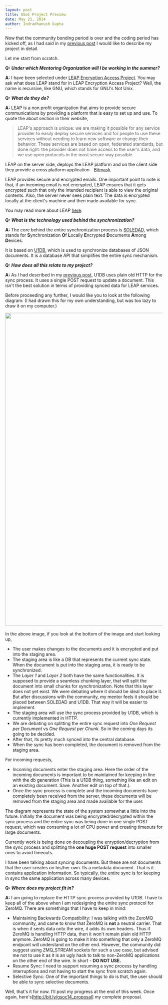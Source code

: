 ```yaml
---
layout: post
title: GSoC Project Preview
date: May 21, 2014
author: Indradhanush Gupta
---
```


Now that the community bonding period is over and the coding period has kicked off, as I had said in my [previous post](http://indradhanush.github.io/2014/04/23/accepted-into-google-summer-of-code-2014/) I would like to describe my project in detail.

Let me start from scratch.

**Q:** ***Under which Mentoring Organization will I be working in the summer?***

**A:** I have been selected under [LEAP Encryption Access Project](http://leap.se/). You may ask what does LEAP stand for in LEAP Encryption Access Project? Well, the name is recursive, like GNU, which stands for GNU's Not Unix. 


**Q:** ***What do they do?***

**A:** LEAP is a non profit organization that aims to provide secure communications by providing a platform that is easy to set up and use. To quote the about section in their website,

>LEAP's approach is unique: we are making it possible for any service provider to easily deploy secure services and for people to use these services without needing to learn new software or change their behavior. These services are based on open, federated standards, but done right: the provider does not have access to the user's data, and we use open protocols in the most secure way possible.

LEAP on the server side, deploys the LEAP platform and on the client side they provide a cross platform application - [Bitmask](https://bitmask.net/).

LEAP provides secure and encrypted emails. One important point to note is that, if an incoming email is not encrypted, LEAP ensures that it gets encrypted such that only the intended recipient is able to view the original contents. Also, the server never sees plain text. The data is encrypted locally at the client's machine and then made available for sync.

You may read more about LEAP [here](https://leap.se/en/about-us).

**Q:** ***What is the technology used behind the synchronization?***

**A:** The core behind the entire synchronization process is [SOLEDAD](https://leap.se/en/docs/design/soledad), which stands for **S**ynchronization **O**f **L**ocally **E**ncrypted **D**ocuments **A**mong **D**evices.

It is based on [U1DB](https://one.ubuntu.com/developer/data/u1db/index), which is used to synchronize databases of JSON documents. It is a database API that simplifies the entire sync mechanism.

**Q:** ***How does all this relate to my project?***

**A:** As I had described in my [previous post](http://indradhanush.github.io/2014/04/23/accepted-into-google-summer-of-code-2014/), U1DB uses plain old HTTP for the sync process. It uses a single POST request to update a document. This isn't the best solution in terms of providing synced data for LEAP services.

Before proceeding any further, I would like you to look at the following diagram: (I had drawn this for my own understanding, but was too lazy to draw it on my computer.)

<div>
  <img src="{{ site.url }}/dist/img/system_overview_1.jpg" height="1000" width="800"/>
</div>
<br>
In the above image, if you look at the bottom of the image and start looking up,

* The user makes changes to the documents and it is encrypted and put into the staging area.
* The staging area is like a DB that represents the current sync state. When the document is put into the staging area, it is ready to be synchronized.
* The *Layer 1* and *Layer 2* both have the same functionalities. It is supposed to provide a seamless chunking layer, that will split the document into small chunks for synchronization. Note that this layer does not yet exist. We were debating where it should be ideal to place it. But after discussions with the community, my mentor feels it should be placed between SOLEDAD and U1DB. That way it will be easier to implement.
* The staging area will use the sync process provided by U1DB, which is currently implemented in HTTP.
* We are debating on splitting the entire sync request into *One Request per Document* vs *One Request per Chunk*. So in the coming days its going to be decided.
* After that, its pretty much synced into the central database.
* When the sync has been completed, the document is removed from the staging area.

For incoming requests,

* Incoming documents enter the staging area. Here the order of the incoming documents is important to be maintained for keeping in line with the db generation (This is a U1DB thing, something like an edit on an existing document. Save. Another edit on top of that.).
* Once the sync process is complete and the incoming documents have completely been received from the server, these documents will be removed from the staging area and made available for the user. 


The diagram represents the state of the system somewhat a little into the future. Initially the document was being encrypted/decrypted within the sync process and the entire sync was being done in one single POST request,  which was consuming a lot of CPU power and creating timeouts for large documents.

Currently work is being done on decoupling the enryption/decryption from the sync process and splitting the **one huge POST request** into smaller ones to avoid timeouts.

I have been talking about syncing documents. But these are not documents that the user creates on his/her own. Its a metadata document. That is it contains application information. So typically, the entire sync is for keeping in sync the same application across many devices.

**Q:** ***Where does my project fit in?***

**A:** I am going to replace the HTTP sync process provided by U1DB. I have to keep all of the above when I am redesigning the entire sync protocol for ZeroMQ. There are somethings that I have to keep in mind:

* Maintaining Backwards Compatibility: I was talking with the ZeroMQ community, and came to know that ZeroMQ is **not** a neutral carrier. That is when it sents data onto the wire, it adds its own headers. Thus if ZeroMQ is handling HTTP data, then it won't remain plain old HTTP anymore. ZeroMQ is going to make it into something that only a ZeroMQ endpoint will understand on the other end. However, the community did suggest using ZMQ_STREAM sockets for such a use case, but advised me not to use it as it is an ugly hack to talk to non-ZeroMQ applications on the other end of the wire. In short - **DO NOT USE.**
* Resume Sync: I need to support resuming a sync process by handling interruptions and not having to start the sync from scratch again.
* Selective Sync: One of the important things to do is that, the user should be able to sync selective documents.

Well, that's it for now. I'll post my progress at the end of this week. Once again, here's[http://bit.ly/gsoc14_proposal] my complete proposal.

